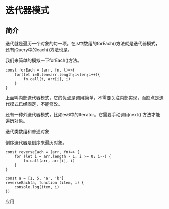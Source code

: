 # 迭代器模式

## 简介

迭代就是遍历一个对象的每一项。在js中数组的forEach()方法就是迭代器模式，还有jQuery中的each()方法也是。

我们来简单的模拟一下forEach()方法。

```
const forEach = (arr, fn, t)=>{
    for(let i=0,len=arr.length;i<len;i++){
        fn.call(t, arr[i], i)
    }
}
```

上面叫内部迭代器模式，它的优点是调用简单，不需要关注内部实现，而缺点是迭代模式已经固定，不能修改。

还有一种外迭代器模式，比如es6中的Iterator。它需要手动调用next() 方法才能遍历对象。


迭代类数组和普通对象


倒序迭代器是倒序来遍历对象。

```
const reverseEach = (arr, fn)=> {
	for (let i = arr.length - 1; i >= 0; i--) {
		fn.call(arr, arr[i], i)
	}
}

const a = [1, 5, 'a', 'b']
reverseEach(a, function (item, i) {
	console.log(item, i)
})
```

应用


